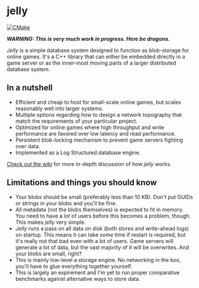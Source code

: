 # jelly
[![CMake](https://github.com/demogorgon1/jelly/actions/workflows/cmake.yml/badge.svg)](https://github.com/demogorgon1/jelly/actions/workflows/cmake.yml)

___WARNING: This is very much work in progress. Here be dragons.___

_Jelly_ is a simple database system designed to function as blob-storage for online games. It's a C++ library that can either be embedded directly
in a game server or as the inner-most moving parts of a larger distributed database system.

## In a nutshell

* Efficient and cheap to host for small-scale online games, but scales reasonably well into larger systems.
* Multiple options regarding how to design a network topography that match the requirements of your particular project.
* Optimized for online games where high throughput and write performance are favored over low latency and read performance.
* Persistent blob-locking mechanism to prevent game servers fighting over data. 
* Implemented as a Log Structured database engine.

[Check out the wiki](https://github.com/demogorgon1/jelly/wiki) for more in-depth discussion of how _jelly_ works.

## Limitations and things you should know

* Your blobs should be small (preferably less than 10 KB). Don't put GUIDs or strings in your blobs and you'll be fine.
* All metadata (not the blobs themselves) is expected to fit in memory. You need to have a _lot_ of
users before this becomes a problem, though. This makes _jelly_ very simple.
* _Jelly_ runs a pass on all data on disk (both stores and write-ahead logs) on startup. This means it can take some time if restart is required, but it's really not that bad even with a lot of users. Game servers will generate a lot of data,
but the vast majority of it will be overwrites. And your blobs are small, right?
* This is mainly low-level a storage engine. No networking in the box, you'll have to glue everything together yourself.
* This is largely an expirement and I'm yet to run proper comparative benchmarks against alternative ways
to store data. 
